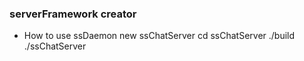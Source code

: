###		serverFramework creator		###


* How to use
ssDaemon new ssChatServer
cd ssChatServer
./build
./ssChatServer
